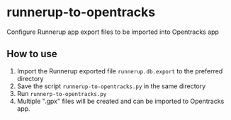 # runnerup-to-opentracks
Configure Runnerup app export files to be imported into Opentracks app

## How to use 
1) Import the Runnerup exported file `runnerup.db.export` to the preferred directory
2) Save the script `runnerup-to-opentracks.py` in the same directory
3) Run `runnerp-to-opentracks.py` 
4) Multiple ".gpx" files will be created and can be imported to Opentracks app.
